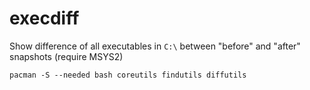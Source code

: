 # execdiff
 
Show difference of all executables in `C:\` between "before" and "after" snapshots (require MSYS2)

`pacman -S --needed bash coreutils findutils diffutils`